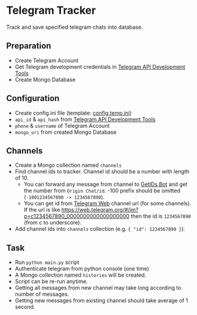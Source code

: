 # Telegram Tracker

Track and save specified telegram chats into database.

## Preparation

- Create Telegram Account
- Get Telegram development credentials in [Telegram API Development Tools](https://my.telegram.org/apps)
- Create Mongo Database

## Configuration

- Create config.ini file (template: [config.temp.ini](./config.temp.ini))
- `api_id` & `api_hash` from [Telegram API Development Tools](https://my.telegram.org/apps)
- `phone` & `username` of Telegram Account
- `mongo_uri` from created Mongo Database

## Channels

- Create a Mongo collection named `channels`
- Find channel ids to tracker. Channel id should be a number with length of 10.
  - You can forward any message from channel to [GetIDs Bot](https://t.me/getidsbot) and get the number from `Origin Chat/id`. -100 prefix should be omitted (`-1001234567890 -> 1234567890`).
  - You can get id from [Telegram Web](https://web.telegram.org) channel url (for some channels). If the url is like https://web.telegram.org/#/im?p=c1234567890_0000000000000000000 then the id is `1234567890` (from c to underscore).
- Add channel ids into `channels` collection (e.g. `{ "id": 1234567890 }`).

## Task

- Run `python main.py` script
- Authenticate telegram from python console (one time)
- A Mongo collection named `histories` will be created.
- Script can be re-run anytime.
- Getting all messages from new channel may take long according to number of messages.
- Getting new messages from existing channel should take average of 1 second.
